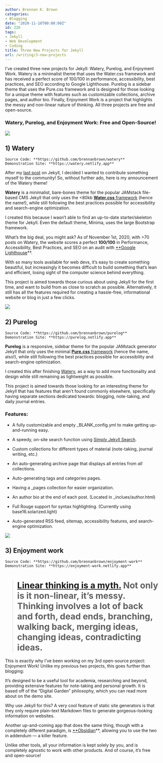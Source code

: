 ```yaml
---
author: Brennan K. Brown
categories:
- Blogging
date: "2020-11-18T00:00:00Z"
id: 226
tags:
- Jekyll
- Web Development
- Coding
title: Three New Projects for Jekyll
url: /writing/3-new-projects
---
```


I've created three new projects for Jekyll: Watery, Purelog, and Enjoyment Work. Watery is a minimalist theme that uses the Water.css framework and has received a perfect score of 100/100 in performance, accessibility, best practices, and SEO according to Google Lighthouse. Purelog is a sidebar theme that uses the Pure.css framework and is designed for those looking for a unique theme with features such as customizable collections, archive pages, and author bio. Finally, Enjoyment Work is a project that highlights the messy and non-linear nature of thinking. All three projects are free and open-source.

<!--more-->

### Watery, Purelog, and Enjoyment Work: Free and Open-Source!

![](https://cdn-images-1.medium.com/max/2000/1*e-aPfbm7l8wYlMm8gpqxUg.png)

## 1) Watery

    Source Code: **https://github.com/brennanbrown/watery**
    Demonstration Site: **https://watery.netlify.app**

After my [last post](https://dev.to/brennan/jumping-into-jekyll-4o9h) on Jekyll, I decided I wanted to contribute something myself to the community! So, without further ado, here is my announcement of the Watery theme!

**Watery** is a minimalist, bare-bones theme for the popular JAMstack file-based CMS Jekyll that only uses the <80kb [**Water.css** framework](https://github.com/kognise/water.css) (hence the name!), while still following the best practices possible for accessibility and search-engine optimization.

I created this because I wasn’t able to find an up-to-date starter/skeleton theme for Jekyll. Even the default theme, Minima, uses the large Bootstrap framework.

What’s the big deal, you might ask? As of November 1st, 2020, with >70 posts on Watery, the website scores a perfect **100/100** in Performance, Accessibility, Best Practices, and SEO on an audit with [**Google Lighthouse](https://developers.google.com/web/tools/lighthouse)**.

With so many tools available for web devs, it’s easy to create something beautiful, but increasingly it becomes difficult to build something that’s lean and efficient, losing sight of the computer science behind everything.

This project is aimed towards those curious about using Jekyll for the first time, and want to build from as close to scratch as possible. Alternatively, it still has all the features required for creating a hassle-free, informational website or blog in just a few clicks.

![](https://cdn-images-1.medium.com/max/2556/1*Gz1CKo-LHAlKCnawsP-MNA.png)

## 2) Purelog

    Source Code: **https://github.com/brennanbrown/purelog**
    Demonstration Site: **https://purelog.netlify.app**

**Purelog** is a responsive, sidebar theme for the popular JAMstack generator Jekyll that only uses the minimal [**Pure.css** framework](https://github.com/pure-css/pure) (hence the name, also!), while still following the best practices possible for accessibility and search-engine optimization.

I created this after finishing [Watery](https://github.com/brennanbrown/watery), as a way to add more functionality and design while still remaining as lightweight as possible.

This project is aimed towards those looking for an interesting theme for Jekyll that has features that aren’t found commonly elsewhere, specifically having separate sections dedicated towards: blogging, note-taking, and daily journal entries.

### Features:

* A fully customizable and empty _BLANK_config.yml to make getting up-and-running easy.

* A speedy, on-site search function using [Simply Jekyll Search](https://github.com/christian-fei/Simple-Jekyll-Search).

* Custom collections for different types of material (note-taking, journal writing, etc.)

* An auto-generating archive page that displays all entries from *all* collections.

* Auto-generating tags and categories pages.

* Having a _pages collection for easier organization.

* An author bio at the end of each post. (Located in _inclues/author.html)

* Full Rouge support for syntax highlighting. (Currently using base16.solarized.light)

* Auto-generated RSS feed, sitemap, accessibility features, and search-engine optimization.

![](https://cdn-images-1.medium.com/max/3814/1*DC0qeluQ7y5hgb9yP7d8DA.jpeg)

## 3) Enjoyment work

    Source Code: **https://github.com/brennanbrown/enjoyment-work**
    Demonstration Site: **https://enjoyment-work.netlify.app**
	
> # [Linear thinking is a myth.](https://www.mentalnodes.com/threaded-thinking-instead-of-linear-thinking) Not only is it non-linear, it’s messy. Thinking involves a lot of back and forth, dead ends, branching, walking back, merging ideas, changing ideas, contradicting ideas.

This is exactly why I’ve been working on my 3rd open-source project: Enjoyment Work! Unlike my previous two projects, this goes further than blogging:

It’s designed to be a useful tool for academia, researching and beyond, providing extensive features for note-taking and personal growth. It is based off of the “Digital Garden” philosophy, which you can read more about on the demo site.

Why use Jekyll for this? A very cool feature of static site generators is that they only require plain-text Markdown files to generate gorgeous-looking information on websites.

Another up-and-coming app that does the same thing, though with a completely different paradigm, is [**Obsidian](https://obsidian.md)**, allowing you to use the two in addendum — a killer feature.

Unlike other tools, all your information is kept solely by you, and is completely agnostic to work with other products. And of course, it’s free and open-source!
